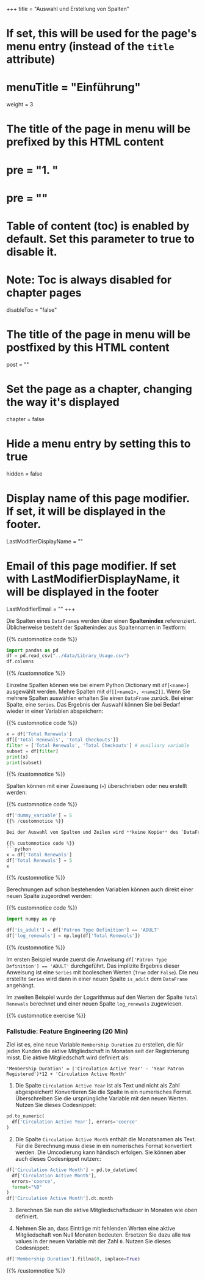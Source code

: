 +++
title = "Auswahl und Erstellung von Spalten"
# If set, this will be used for the page's menu entry (instead of the `title` attribute)
# menuTitle = "Einführung"
weight = 3
# The title of the page in menu will be prefixed by this HTML content
# pre = "<b>1. </b>"
# pre = "<i class='fab fa-github'></i>"
# Table of content (toc) is enabled by default. Set this parameter to true to disable it.
# Note: Toc is always disabled for chapter pages
disableToc = "false"

# The title of the page in menu will be postfixed by this HTML content
post = ""
# Set the page as a chapter, changing the way it's displayed
chapter = false
# Hide a menu entry by setting this to true
hidden = false
# Display name of this page modifier. If set, it will be displayed in the footer.
LastModifierDisplayName = ""
# Email of this page modifier. If set with LastModifierDisplayName, it will be displayed in the footer
LastModifierEmail = ""
+++

Die Spalten eines `DataFrame`s werden über einen **Spaltenindex** referenziert. Üblicherweise besteht der Spaltenindex aus Spaltennamen in Textform:

{{% customnotice code %}}
```python
import pandas as pd
df = pd.read_csv("../data/Library_Usage.csv")
df.columns
```
{{% /customnotice %}}

Einzelne Spalten können wie bei einem Python Dictionary mit `df[<name>]` ausgewählt werden. Mehre Spalten mit `df[[<name1>, <name2]]`. Wenn Sie mehrere Spalten auswählen erhalten Sie einen `DataFrame` zurück. Bei einer Spalte, eine `Series`. Das Ergebnis der Auswahl können Sie bei Bedarf wieder in einer Variablen abspeichern:

{{% customnotice code %}}
```python
x = df['Total Renewals']
df[['Total Renewals', 'Total Checkouts']]
filter = ['Total Renewals', 'Total Checkouts'] # auxiliary variable
subset = df[filter]
print(x)
print(subset)
```
{{% /customnotice %}}

Spalten können mit einer Zuweisung (`=`) überschrieben oder neu erstellt werden:

{{% customnotice code %}}
```python
df['dummy_variable'] = 5
{{% /customnotice %}}

Bei der Auswahl von Spalten und Zeilen wird **keine Kopie** des `DataFrame`s  oder der `Series` erstellt, sondern nur eine Referenz auf die ursprüngliche Tabelle. Wenn Sie Daten in der ursprünglichen Tabelle ändern, so ändert sich auch die Referenz:

{{% customnotice code %}}
```python
x = df['Total Renewals']
df['Total Renewals'] = 5
x
```
{{% /customnotice %}}

Berechnungen auf schon bestehenden Variablen können auch direkt einer neuen Spalte zugeordnet werden:


{{% customnotice code %}}
```python
import numpy as np

df['is_adult'] = df['Patron Type Definition'] == 'ADULT'
df['log_renewals'] = np.log(df['Total Renewals'])
```
{{% /customnotice %}}

Im ersten Beispiel wurde zuerst die Anweisung `df['Patron Type Definition'] == 'ADULT'` durchgeführt. Das implizite Ergebnis dieser Anweisung ist eine `Series` mit booleschen Werten (`True` oder `False`). Die neu erstellte `Series` wird dann in einer neuen Spalte `is_adult` dem `DataFrame` angehängt.

Im zweiten Beispiel wurde der Logarithmus auf den Werten der Spalte `Total Renewals` berechnet und einer neuen Spalte `log_renewals` zugewiesen.


{{% customnotice exercise %}}

### Fallstudie: Feature Engineering (20 Min)

Ziel ist es, eine neue Variable `Membership Duration` zu erstellen, die für jeden Kunden die aktive Mitgliedschaft in Monaten seit der Registrierung misst. Die aktive Mitgliedschaft wird definiert als:

```shell
'Membership Duration' = ('Circulation Active Year' - 'Year Patron Registered')*12 + 'Circulation Active Month'
```

1. Die Spalte `Circulation Active Year` ist als Text und nicht als Zahl abgespeichert! Konvertieren Sie die Spalte in ein numerisches Format. Überschreiben Sie die ursprüngliche Variable mit den neuen Werten. Nutzen Sie dieses Codesnippet:


```python
pd.to_numeric(
  df['Circulation Active Year'], errors='coerce'
)
```


  2. Die Spalte `Circulation Active Month` enthält die Monatsnamen als Text. Für die Berechnung muss diese in ein numerisches Format konvertiert werden. Die Umcodierung kann händisch erfolgen. Sie können aber auch dieses Codesnippet nutzen::

```python
df['Circulation Active Month'] = pd.to_datetime(
  df['Circulation Active Month'],
  errors='coerce',
  format="%B"
)
df['Circulation Active Month'].dt.month
```

  3. Berechnen Sie nun die aktive Mitgliedschaftsdauer in Monaten wie oben definiert.

  4. Nehmen Sie an, dass Einträge mit fehlenden Werten eine aktive Mitgliedschaft von Null Monaten bedeuten. Ersetzen Sie dazu alle `NaN` values in der neuen Variable mit der Zahl `0`. Nutzen Sie dieses Codesnippet:

```python
df['Membership Duration'].fillna(0, inplace=True)
```

{{% /customnotice %}}
